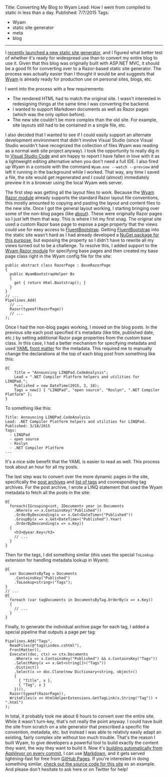 Title: Converting My Blog to Wyam
Lead: How I went from compiled to static in less than a day.
Published: 7/7/2015
Tags:
  - Wyam
  - static site generator
  - meta
  - blog
---

I [recently launched a new static site generator](/posts/announcing-wyam), and I figured what better test of whether it's ready for widespread use than to convert my entire blog to use it. Given that this blog was originally built with ASP.NET MVC, it should be a good fit for converting over to a Razor-based static site generator. The process was actually  easier than I thought it would be and suggests that [Wyam](https://wyam.io) is already ready for production use on personal sites, blogs, etc.

I went into the process with a few requirements:
- The rendered HTML had to match the original site. I wasn't interested in redesigning things at the same time I was converting the backend.
- I wanted to support Markdown documents as well as Razor pages (which was the only option before).
- The new site couldn't be more complex than the old site. For example, site layouts still had to be contained in a single file, etc.

I also decided that I wanted to see if I could easily support an alternate development environment that didn't involve Visual Studio (since Visual Studio wouldn't have recognized the collection of files Wyam was reading as a normal web site project anyway). I took the opportunity to really dig in to [Visual Studio Code](https://code.visualstudio.com/) and am happy to report I have fallen in love with it as a lightweight editing alternative when you don't need a full IDE. I also fired up Wyam in a console with the command `Wyam.exe --watch --preview` and left it running in the background while I worked. That way, any time I saved a file, the site would get regenerated and I could (almost) immediately preview it in a browser using the local Wyam web server.

The first step was getting all the layout files to work. Because the [Wyam Razor module](https://wyam.io/modules/razor) already supports the standard Razor layout file conventions, this mostly amounted to copying and pasting the layout and content files to the new site. Once I got the general layout working, I starting bringing over some of the non-blog pages (like [about](/about)). These were originally Razor pages so I just left them that way. This is where I hit my first snag. The original site used a custom Razor base page to expose a page property that the views could use for easy access to [FluentBootstrap](http://fluentbootstrap.com). Getting [FluentBootstrap](http://fluentbootstrap.com) into the static site wasn't hard as I had already developed a [NuGet package for this purpose](https://www.nuget.org/packages/FluentBootstrap.Wyam), but exposing the property so I didn't have to rewrite all my views turned out to be a challenge. To resolve this, I added support to the [Wyam Razor module](https://wyam.io/modules/razor) for specifying base pages and then created my base page class right in the Wyam config file for the site:

```
public abstract class RazorPage : BaseRazorPage
{
  public WyamBootstrapHelper Bs
  {
    get { return Html.Bootstrap(); }
  }
}
// ...
Pipelines.Add(
  // ...
  Razor(typeof(RazorPage))
  // ...
);
```

Once I had the non-blog pages working, I moved on the blog posts. In the previous site each post specified it's metadata (like title, published date, etc.) by setting additional Razor page properties from the custom base class. In this case, I had a better mechanism for specifying metadata and used [YAML](https://wyam.io/modules/yaml) [front matter](https://wyam.io/modules/frontmatter) for the metadata. This required me to manually change the declarations at the top of each blog post from something like this:

```
@{
    Title = "Announcing LINQPad.CodeAnalysis";
    Lead = ".NET Compiler Platform helpers and utilities for LINQPad.";
    Published = new DateTime(2015, 3, 18);
    Tags = new[] { "LINQPad", "open source", "Roslyn", ".NET Compiler Platform" };
}
```

To something like this:

```
Title: Announcing LINQPad.CodeAnalysis
Lead: .NET Compiler Platform helpers and utilities for LINQPad.
Published: 3/18/2015
Tags:
  - LINQPad
  - open source
  - Roslyn
  - .NET Compiler Platform
---
```

It's a nice side benefit that the YAML is easier to read as well. This process took about an hour for all my posts.

The last step was to convert over the more dynamic pages in the site, specifically the [post archives](/posts) and [list of tags](/tags) and cooresponding tag archives. For the post archive, I wrote a LINQ statement that used the Wyam metadata to fetch all the posts in the site:

```
@{
  foreach(IGrouping<int, IDocument> year in Documents
    .Where(x => x.ContainsKey("Published"))
    .OrderByDescending(x => x.Get<DateTime>("Published"))
    .GroupBy(x => x.Get<DateTime>("Published").Year)
    .OrderByDescending(x => x.Key))
  {
    <h3>@year.Key</h3>
    // ...
  }
}
```

Then for the tags, I did something similar (this uses the special `ToLookup` extension for handling metadata lookup in Wyam):

```
@{    
  var DocumentsByTag = Documents
    .ContainsKey("Published")
    .ToLookup<string>("Tags");
}
// ...
@{
  foreach (var tagDocuments in DocumentsByTag.OrderBy(x => x.Key))
  {
    // ...
  }
}
```

Finally, to generate the individual archive page for each tag, I added a special pipeline that outputs a page per tag:

```
Pipelines.Add("Tags",
  ReadFiles(@"tags\index.cshtml"),
  FrontMatter(),
  Execute((doc, ctx) => ctx.Documents
    .Where(x => x.ContainsKey("Published") && x.ContainsKey("Tags"))
    .SelectMany(x => x.Get<string[]>("Tags"))
    .Distinct()
    .Select(x => doc.Clone(new Dictionary<string, object>()
    { 
      { "Title", x },
      { "Tag", x }
    }))),
  Razor(typeof(RazorPage)),
  WriteFiles(x => HtmlHelperExtensions.GetTagLink(x.String("Tag")) + ".html")
);
```

In total, it probably took me about 6 hours to convert over the entire site. While it wasn't turn-key, that's not really the point anyway. I could have built the site from scratch on a site generator that prescribed a specific file convention, metadata, etc. but instead I was able to relativly easily adapt an existing, fairly complex site without too much trouble. That's the reason I built Wyam, to give developers a powerful tool to build exactly the content they want, the way they want to build it. Now it's [building automatically from AppVeyor on every commit](https://wyam.io/knowledgebase/continuous-integration), I can use [Markdown](https://wyam.io/modules/markdown), and it gets served lightning-fast for free from [GitHub Pages](https://pages.github.com/). If you're interested in doing something similar, [check out the source code for this site](https://github.com/daveaglick/daveaglick) as an example. And please don't hesitate to ask here or on Twitter for help!